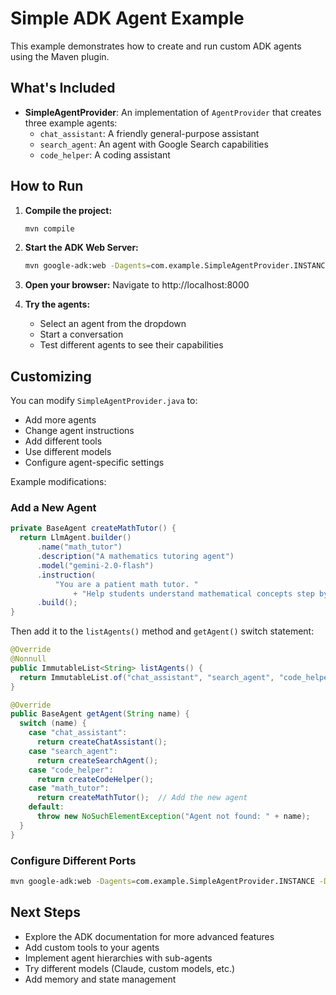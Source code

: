 # Simple ADK Agent Example

This example demonstrates how to create and run custom ADK agents using the Maven plugin.

## What's Included

- **SimpleAgentProvider**: An implementation of `AgentProvider` that creates three example agents:
  - `chat_assistant`: A friendly general-purpose assistant
  - `search_agent`: An agent with Google Search capabilities
  - `code_helper`: A coding assistant

## How to Run

1. **Compile the project:**
   ```bash
   mvn compile
   ```

2. **Start the ADK Web Server:**
   ```bash
   mvn google-adk:web -Dagents=com.example.SimpleAgentProvider.INSTANCE
   ```

3. **Open your browser:**
   Navigate to http://localhost:8000

4. **Try the agents:**
   - Select an agent from the dropdown
   - Start a conversation
   - Test different agents to see their capabilities

## Customizing

You can modify `SimpleAgentProvider.java` to:
- Add more agents
- Change agent instructions
- Add different tools
- Use different models
- Configure agent-specific settings

Example modifications:

### Add a New Agent
```java
private BaseAgent createMathTutor() {
  return LlmAgent.builder()
      .name("math_tutor")
      .description("A mathematics tutoring agent")
      .model("gemini-2.0-flash")
      .instruction(
          "You are a patient math tutor. "
              + "Help students understand mathematical concepts step by step.")
      .build();
}
```

Then add it to the `listAgents()` method and `getAgent()` switch statement:
```java
@Override
@Nonnull
public ImmutableList<String> listAgents() {
  return ImmutableList.of("chat_assistant", "search_agent", "code_helper", "math_tutor");
}

@Override
public BaseAgent getAgent(String name) {
  switch (name) {
    case "chat_assistant":
      return createChatAssistant();
    case "search_agent":
      return createSearchAgent();
    case "code_helper":
      return createCodeHelper();
    case "math_tutor":
      return createMathTutor();  // Add the new agent
    default:
      throw new NoSuchElementException("Agent not found: " + name);
  }
}
```

### Configure Different Ports
```bash
mvn google-adk:web -Dagents=com.example.SimpleAgentProvider.INSTANCE -Dport=9090
```

## Next Steps

- Explore the ADK documentation for more advanced features
- Add custom tools to your agents
- Implement agent hierarchies with sub-agents
- Try different models (Claude, custom models, etc.)
- Add memory and state management